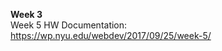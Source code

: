 <strong> Week 3 </strong><br>
Week 5 HW Documentation:<br>
https://wp.nyu.edu/webdev/2017/09/25/week-5/
